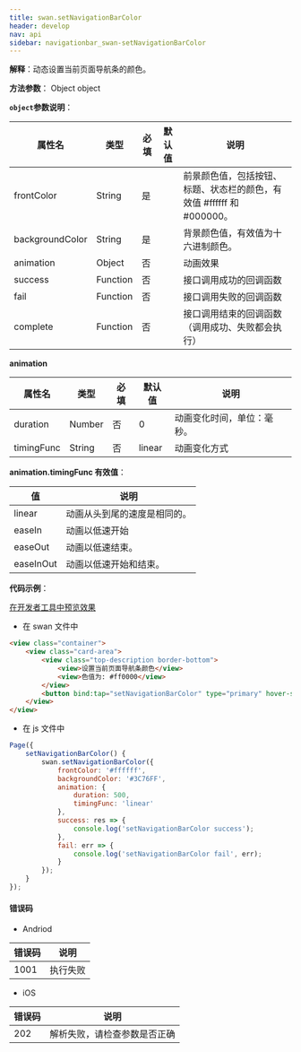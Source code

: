 ```yaml
---
title: swan.setNavigationBarColor
header: develop
nav: api
sidebar: navigationbar_swan-setNavigationBarColor
---
```


 
**解释**：动态设置当前页面导航条的颜色。

**方法参数**： Object object

**`object`参数说明**：

|属性名 |类型  |必填 | 默认值 |说明|
|---- | ---- | ---- | ----|----|
|frontColor | String|  是  | | 前景颜色值，包括按钮、标题、状态栏的颜色，有效值 #ffffff 和 #000000。|
|backgroundColor| String | 是  | | 背景颜色值，有效值为十六进制颜色。|
|animation  | Object  |否  | | 动画效果|
|success |Function  |  否 | |  接口调用成功的回调函数|
|fail|    Function |   否  | | 接口调用失败的回调函数|
|complete|    Function |   否   | |接口调用结束的回调函数（调用成功、失败都会执行）|

**animation**

|属性名 |类型  |必填 | 默认值 |说明|
|---- | ---- | ---- | ----|----|
| duration|Number | 否  |0|动画变化时间，单位：毫秒。|
|timingFunc|String | 否  |linear| 动画变化方式  |

**animation.timingFunc 有效值**：

|值  | 说明|
| ---- |---- |
|linear|  动画从头到尾的速度是相同的。|
|easeIn | 动画以低速开始|
|easeOut |动画以低速结束。|
|easeInOut  | 动画以低速开始和结束。|

<!-- **success返回参数说明**：

|参数名 |类型  |说明|
|---- | ---- |---- |
|errMsg | String  |调用结果| -->


**代码示例**：

<a href="swanide://fragment/dace5658a19b604ff4d62d0c760fb7351574136817988" title="在开发者工具中预览效果" target="_self">在开发者工具中预览效果</a>

* 在 swan 文件中

```html
<view class="container">
    <view class="card-area">
        <view class="top-description border-bottom">
            <view>设置当前页面导航条颜色</view>
            <view>色值为: #ff0000</view>
        </view>
        <button bind:tap="setNavigationBarColor" type="primary" hover-stop-propagation="true">点击设置</button>
    </view>
</view>
```

* 在 js 文件中

```js
Page({
    setNavigationBarColor() {
        swan.setNavigationBarColor({
            frontColor: '#ffffff',
            backgroundColor: '#3C76FF',
            animation: {
                duration: 500,
                timingFunc: 'linear'
            },
            success: res => {
                console.log('setNavigationBarColor success');
            },
            fail: err => {
                console.log('setNavigationBarColor fail', err);
            }
        });
    }
});
```

#### 错误码

* Andriod

|错误码|说明|
|--|--|
|1001|执行失败     |

* iOS

|错误码|说明|
|--|--|
|202|解析失败，请检查参数是否正确   |
